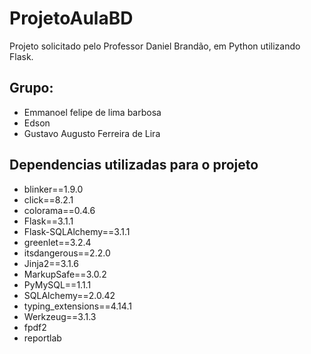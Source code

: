 # ProjetoAulaBD
Projeto solicitado pelo Professor Daniel Brandão, em Python utilizando Flask.

## Grupo:
- Emmanoel felipe de lima barbosa
- Edson
- Gustavo Augusto Ferreira de Lira

## Dependencias utilizadas para o projeto

- blinker==1.9.0
- click==8.2.1
- colorama==0.4.6
- Flask==3.1.1
- Flask-SQLAlchemy==3.1.1
- greenlet==3.2.4
- itsdangerous==2.2.0
- Jinja2==3.1.6
- MarkupSafe==3.0.2
- PyMySQL==1.1.1
- SQLAlchemy==2.0.42
- typing_extensions==4.14.1
- Werkzeug==3.1.3
- fpdf2
- reportlab
